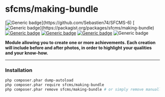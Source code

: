 # sfcms/making-bundle

[![Generic badge](https://img.shields.io/badge/Sfcms-v.7-purple.svg?style=flat-square&color=rgba(120,5,120))](https://github.com/Sebastien74/SFCMS-6)
[![Generic badge](https://img.shields.io/badge/Version-1-green.svg?style=flat-square&color=rgba(29,153,91,.7))](https://packagist.org/packages/sfcms/making-bundle)
[![Generic badge](https://img.shields.io/badge/License-MIT-blue.svg?style=flat-square)](https://github.com/Sebastien74/MIT-LICENSE/blob/main/LICENSE.md)
[![Generic badge](https://img.shields.io/badge/Author-Sébastien%20FOURNIER-blue.svg?style=flat-square)](https://github.com/Sebastien74)
[![Generic badge](https://img.shields.io/badge/Contributor-1-blue.svg?style=flat-square)](https://github.com/Sebastien74)
![Generic badge](https://img.shields.io/badge/PHP-8.3-red.svg?style=flat-square)

**Module allowing you to create one or more achievements. Each creation will include before and after photos, in order to highlight your qualities and your know-how.**

---

### Installation

```bash
php composer.phar dump-autoload
php composer.phar require sfcms/making-bundle
php composer.phar remove sfcms/making-bundle # or simply remove manually sfcms/making-bundle row in composer.json
```